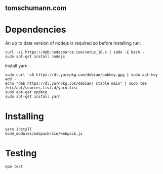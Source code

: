 tomschumann.com
---------------

Dependencies
============

An up to date version of nodejs is required so before installing run:
```
curl -sL https://deb.nodesource.com/setup_16.x | sudo -E bash -
sudo apt-get install nodejs
```

Install yarn:
```
sudo curl -sS https://dl.yarnpkg.com/debian/pubkey.gpg | sudo apt-key add -
echo "deb https://dl.yarnpkg.com/debian/ stable main" | sudo tee /etc/apt/sources.list.d/yarn.list
sudo apt-get update
sudo apt-get install yarn
```

Installing
==========

```
yarn install
node_modules/webpack/bin/webpack.js
```

Testing
=======

```
npm test
```

